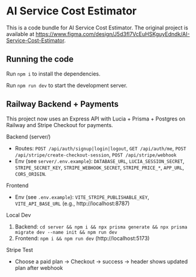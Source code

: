 
  # AI Service Cost Estimator

  This is a code bundle for AI Service Cost Estimator. The original project is available at https://www.figma.com/design/J5d3fl7VcEuHSKguyEdndk/AI-Service-Cost-Estimator.

  ## Running the code

  Run `npm i` to install the dependencies.

  Run `npm run dev` to start the development server.
  
## Railway Backend + Payments

This project now uses an Express API with Lucia + Prisma + Postgres on Railway and Stripe Checkout for payments.

Backend (server/)
- Routes: `POST /api/auth/signup|login|logout`, `GET /api/auth/me`, `POST /api/stripe/create-checkout-session`, `POST /api/stripe/webhook`
- Env (see `server/.env.example`): `DATABASE_URL`, `LUCIA_SESSION_SECRET`, `STRIPE_SECRET_KEY`, `STRIPE_WEBHOOK_SECRET`, `STRIPE_PRICE_*`, `APP_URL`, `CORS_ORIGIN`.

Frontend
- Env (see `.env.example`): `VITE_STRIPE_PUBLISHABLE_KEY`, `VITE_API_BASE_URL` (e.g., http://localhost:8787)

Local Dev
1) Backend: `cd server && npm i && npx prisma generate && npx prisma migrate dev --name init && npm run dev`
2) Frontend: `npm i && npm run dev` (http://localhost:5173)

Stripe Test
- Choose a paid plan → Checkout → success → header shows updated plan after webhook
